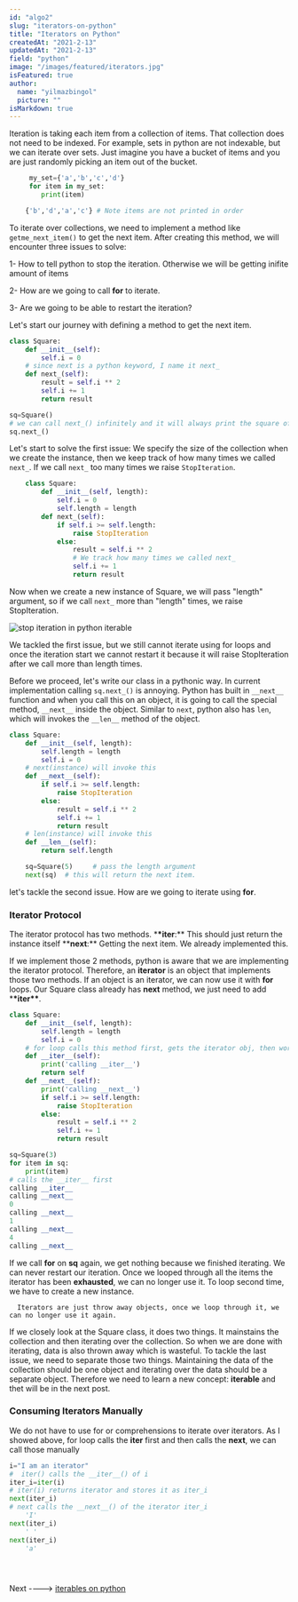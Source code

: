 ```yaml
---
id: "algo2"
slug: "iterators-on-python"
title: "Iterators on Python"
createdAt: "2021-2-13"
updatedAt: "2021-2-13"
field: "python"
image: "/images/featured/iterators.jpg"
isFeatured: true
author:
  name: "yilmazbingol"
  picture: ""
isMarkdown: true
---
```


Iteration is taking each item from a collection of items. That collection does not need to be indexed. For example, sets in python are not indexable, but we can iterate over sets. Just imagine you have a bucket of items and you are just randomly picking an item out of the bucket.

```py
     my_set={'a','b','c','d'}
     for item in my_set:
        print(item)

    {'b','d','a','c'} # Note items are not printed in order
```

To iterate over collections, we need to implement a method like `getme_next_item()` to get the next item. After creating this method, we will encounter three issues to solve:

1- How to tell python to stop the iteration. Otherwise we will be getting inifite amount of items

2- How are we going to call **for** to iterate.

3- Are we going to be able to restart the iteration?

Let's start our journey with defining a method to get the next item.

```py
class Square:
    def __init__(self):
        self.i = 0
    # since next is a python keyword, I name it next_
    def next_(self):
        result = self.i ** 2
        self.i += 1
        return result

sq=Square()
# we can call next_() infinitely and it will always print the square of next item. We will have an infite collection
sq.next_()
```

Let's start to solve the first issue: We specify the size of the collection when we create the instance, then we keep track of how many times we called `next_`. If we call `next_` too many times we raise `StopIteration`.

```py
    class Square:
        def __init__(self, length):
            self.i = 0
            self.length = length
        def next_(self):
            if self.i >= self.length:
                raise StopIteration
            else:
                result = self.i ** 2
                # We track how many times we called next_
                self.i += 1
                return result
```

Now when we create a new instance of Square, we will pass "length" argument, so if we call `next_` more than "length" times, we raise StopIteration.

![stop iteration in python iterable](stop-iteration.png)

We tackled the first issue, but we still cannot iterate using for loops and once the iteration start we cannot restart it because it will raise StopIteration after we call more than length times.

Before we proceed, let's write our class in a pythonic way. In current implementation calling `sq.next_()` is annoying. Python has built in `__next__` function and when you call this on an object, it is going to call the special method, `__next__` inside the object. Similar to `next`, python also has `len`, which will invokes the `__len__` method of the object.

```py
class Square:
    def __init__(self, length):
        self.length = length
        self.i = 0
    # next(instance) will invoke this
    def __next__(self):
        if self.i >= self.length:
            raise StopIteration
        else:
            result = self.i ** 2
            self.i += 1
            return result
    # len(instance) will invoke this
    def __len__(self):
        return self.length
```

```py
    sq=Square(5)     # pass the length argument
    next(sq)  # this will return the next item.
```

let's tackle the second issue. How are we going to iterate using **for**.

### Iterator Protocol

The iterator protocol has two methods. \***\*iter**:** This should just return the instance itself
\*\***next**:** Getting the next item. We already implemented this.

If we implement those 2 methods, python is aware that we are implementing the iterator protocol. Therefore, an **iterator** is an object that implements those two methods. If an object is an iterator, we can now use it with **for** loops. Our Square class already has **next** method, we just need to add \***\*iter\*\***.

```py
class Square:
    def __init__(self, length):
        self.length = length
        self.i = 0
    # for loop calls this method first, gets the iterator obj, then works on this object
    def __iter__(self):
        print('calling __iter__')
        return self
    def __next__(self):
        print('calling __next__')
        if self.i >= self.length:
            raise StopIteration
        else:
            result = self.i ** 2
            self.i += 1
            return result
```

```py
sq=Square(3)
for item in sq:
    print(item)
# calls the __iter__ first
calling __iter__
calling __next__
0
calling __next__
1
calling __next__
4
calling __next__
```

If we call **for** on **sq** again, we get nothing because we finished iterating. We can never restart our iteration. Once we looped through all the items the iterator has been **exhausted**, we can no longer use it. To loop second time, we have to create a new instance.

      Iterators are just throw away objects, once we loop through it, we can no longer use it again.

If we closely look at the Square class, it does two things. It mainstains the collection and then iterating over the collection. So when we are done with iterating, data is also thrown away which is wasteful. To tackle the last issue, we need to separate those two things. Maintaining the data of the collection should be one object and iterating over the data should be a separate object. Therefore we need to learn a new concept: **iterable** and thet will be in the next post.

### Consuming Iterators Manually

We do not have to use for or comprehensions to iterate over iterators. As I showed above, for loop calls the **iter** first and then calls the **next**, we can call those manually

```py
i="I am an iterator"
#  iter() calls the __iter__() of i
iter_i=iter(i)
# iter(i) returns iterator and stores it as iter_i
next(iter_i)
# next calls the __next__() of the iterator iter_i
    'I'
next(iter_i)
    ' '
next(iter_i)
    'a'
```

```



```

Next ----> [iterables on python](https://bingolyilmaz.com/blogs/iterables-on-python)
